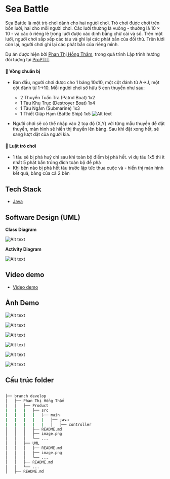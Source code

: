 # Sea Battle

Sea Battle là một trò chơi dành cho hai người chơi. Trò chơi được chơi trên bốn lưới, hai cho mỗi người chơi. Các lưới thường là vuông - thường là 10 × 10 - và các ô riêng lẻ trong lưới được xác định bằng chữ cái và số. Trên một lưới, người chơi sắp xếp các tàu và ghi lại các phát bắn của đối thủ. Trên lưới còn lại, người chơi ghi lại các phát bắn của riêng mình.

Dự án được hiện bởi [Phan Thị Hồng Thắm](https://github.com/thm1911), trong quá trình Lập trình hướng đối tượng tại [ProPTIT](https://proptit.com/).

#### 📝 Vòng chuẩn bị
- Ban đầu, người chơi được cho 1 bảng 10x10, một cột đánh từ A->J, một cột đánh từ 1->10. Mỗi người chơi sở hữu 5 con thuyền như sau:
    - 2 Thuyền Tuần Tra (Patrol Boat) 1x2
    - 1 Tàu Khu Trục (Destroyer Boat) 1x4
    - 1 Tàu Ngầm (Submarine) 1x3
    - 1 Thiết Giáp Hạm (Battle Ship) 1x5
![Alt text](image.png)

- Người chơi sẽ có thể nhập vào 2 toạ độ (X,Y) với từng mẫu thuyền để đặt thuyền, màn hình sẽ hiển thị thuyền lên bảng. Sau khi đặt xong hết, sẽ sang lượt đặt của người kia.

#### 📝 Luật trò chơi
- 1 tàu sẽ bị phá huỷ chỉ sau khi toàn bộ điểm bị phá hết. ví dụ tàu 1x5 thì ít nhất 5 phát bắn trúng đích toàn bộ để phá
- Khi bên nào bị phá hết tàu trước lập tức thua cuộc và - hiển thị màn hình kết quả, bảng của cả 2 bên

## Tech Stack
- [Java](https://www.java.com/en/)
## Software Design (UML)
**Class Diagram**

![Alt text](<Class Diagram.png>)

**Activity Diagram**

![Alt text](ActivityDiagram.jpg)

## Video demo

- [Video demo](https://youtu.be/xyxJ8Omr1dY?si=E3tFDyho1N5-JHhC)

## Ảnh Demo

![Alt text](image-1.png)

![Alt text](image-2.png)

![Alt text](image-3.png)

![Alt text](image-4.png)

![Alt text](image-5.png)

![Alt text](image-6.png)

## Cấu trúc folder

```bash

├── branch develop
│   ├── Phan Thị Hồng Thắm
│   │   ├── Product
|   |   |   ├── src
|   |   |   |   ├── main
|   |   |   |   |   ├── java
|   |   |   |   |   │   ├── controller
│   │   │   ├── README.md
│   │   │   ├── image.png
│   │   │   └── ...
│   │   ├── UML
│   │   │   ├── README.md
│   │   │   ├── image.png
│   │   │   └── ...
│   │   ├── README.md
│   │   └── ...
│   ├── README.md
```
